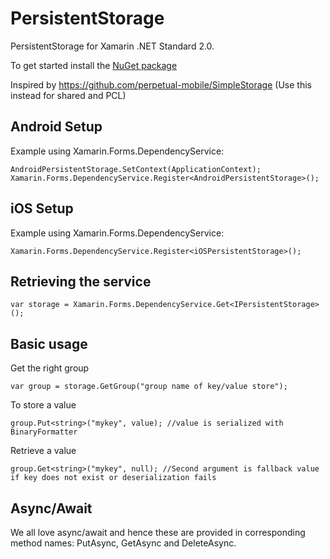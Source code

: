 # PersistentStorage

PersistentStorage for Xamarin .NET Standard 2.0.

To get started install the [NuGet package](https://www.nuget.org/packages/PersistentStorage/)

Inspired by https://github.com/perpetual-mobile/SimpleStorage (Use this instead for shared and PCL)

## Android Setup

Example using Xamarin.Forms.DependencyService:

    AndroidPersistentStorage.SetContext(ApplicationContext);
    Xamarin.Forms.DependencyService.Register<AndroidPersistentStorage>();

## iOS Setup

Example using Xamarin.Forms.DependencyService:

    Xamarin.Forms.DependencyService.Register<iOSPersistentStorage>();

## Retrieving the service

    var storage = Xamarin.Forms.DependencyService.Get<IPersistentStorage>();

## Basic usage

Get the right group

    var group = storage.GetGroup("group name of key/value store");

To store a value

    group.Put<string>("mykey", value); //value is serialized with BinaryFormatter

Retrieve a value

    group.Get<string>("mykey", null); //Second argument is fallback value if key does not exist or deserialization fails


## Async/Await

We all love async/await and hence these are provided in corresponding method names: PutAsync, GetAsync and DeleteAsync.
